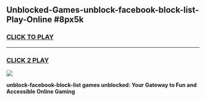 
## Unblocked-Games-unblock-facebook-block-list-Play-Online #8px5k
<h3>
<a href="https://news.freeplayer.one?title=unblock-facebook-block-list&ref=3">CLICK TO PLAY</a></h3>
<hr>

<h3>
<a href="https://news.freeplayer.one?title=unblock-facebook-block-list&ref=3">CLICK 2 PLAY</a>
  
</h3>

<a href="https://news.freeplayer.one?title=unblock-facebook-block-list&ref=3"><img src="https://clearcache.store/games.png"></a>


**unblock-facebook-block-list games unblocked: Your Gateway to Fun and Accessible Online Gaming**
